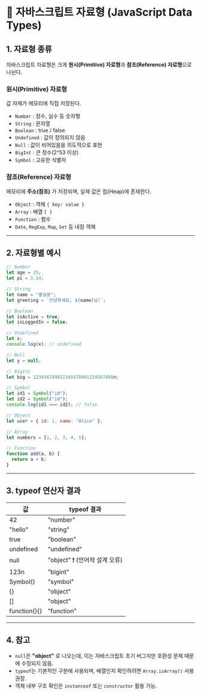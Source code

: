 # 📘 자바스크립트 자료형 (JavaScript Data Types)

## 1. 자료형 종류

자바스크립트 자료형은 크게 **원시(Primitive) 자료형**과 **참조(Reference) 자료형**으로 나뉜다.

### 원시(Primitive) 자료형

값 자체가 메모리에 직접 저장된다.

* `Number` : 정수, 실수 등 숫자형
* `String` : 문자열
* `Boolean` : true / false
* `Undefined` : 값이 정의되지 않음
* `Null` : 값이 비어있음을 의도적으로 표현
* `BigInt` : 큰 정수(2^53 이상)
* `Symbol` : 고유한 식별자

### 참조(Reference) 자료형

메모리에 **주소(참조)** 가 저장되며, 실제 값은 힙(Heap)에 존재한다.

* `Object` : 객체 `{ key: value }`
* `Array` : 배열 `[ ]`
* `Function` : 함수
* `Date`, `RegExp`, `Map`, `Set` 등 내장 객체

---

## 2. 자료형별 예시

```javascript
// Number
let age = 25;
let pi = 3.14;

// String
let name = "홍길동";
let greeting = `안녕하세요, ${name}님!`;

// Boolean
let isActive = true;
let isLoggedIn = false;

// Undefined
let x;
console.log(x); // undefined

// Null
let y = null;

// BigInt
let big = 123456789012345678901234567890n;

// Symbol
let id1 = Symbol("id");
let id2 = Symbol("id");
console.log(id1 === id2); // false

// Object
let user = { id: 1, name: "Alice" };

// Array
let numbers = [1, 2, 3, 4, 5];

// Function
function add(a, b) {
  return a + b;
}
```

---

## 3. typeof 연산자 결과

| 값            | typeof 결과              |
| ------------ | ---------------------- |
| 42           | "number"               |
| "hello"      | "string"               |
| true         | "boolean"              |
| undefined    | "undefined"            |
| null         | "object" ❗ (언어적 설계 오류) |
| 123n         | "bigint"               |
| Symbol()     | "symbol"               |
| {}           | "object"               |
| \[]          | "object"               |
| function(){} | "function"             |

---

## 4. 참고

* `null`은 **"object"** 로 나오는데, 이는 자바스크립트 초기 버그지만 호환성 문제 때문에 수정되지 않음.
* `typeof`는 기본적인 구분에 사용되며, 배열인지 확인하려면 `Array.isArray()` 사용 권장.
* 객체 내부 구조 확인은 `instanceof` 또는 `constructor` 활용 가능.
